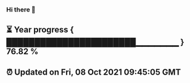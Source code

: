 ### Hi there 👋
⏳ Year progress { ███████████████████████▁▁▁▁▁▁▁ } 76.82 %
---
⏰ Updated on Fri, 08 Oct 2021 09:45:05 GMT
---
